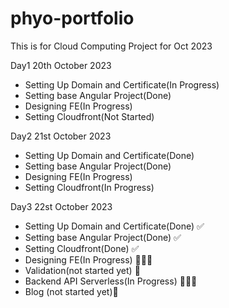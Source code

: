 # phyo-portfolio
This is for Cloud Computing Project for Oct 2023

Day1 20th October 2023
- Setting Up Domain and Certificate(In Progress)
- Setting base Angular Project(Done)
- Designing FE(In Progress)
- Setting Cloudfront(Not Started)

Day2 21st October 2023
- Setting Up Domain and Certificate(Done)
- Setting base Angular Project(Done)
- Designing FE(In Progress)
- Setting Cloudfront(In Progress)

Day3 22st October 2023
- Setting Up Domain and Certificate(Done) ✅
- Setting base Angular Project(Done) ✅
- Setting Cloudfront(Done) ✅
- Designing FE(In Progress) 👩🏻‍💻
- Validation(not started yet) 🥶
- Backend API Serverless(In Progress) 👩🏻‍💻
- Blog (not started yet)🥶
